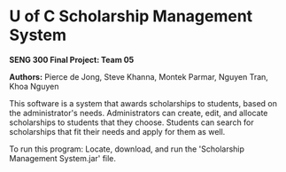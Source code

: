 # U of C Scholarship Management System
**SENG 300 Final Project: Team 05**

**Authors:** Pierce de Jong, Steve Khanna, Montek Parmar, Nguyen Tran, Khoa Nguyen

This software is a system that awards scholarships to students, based on the administrator's needs. Administrators can create, edit, and allocate scholarships to students that they choose. Students can search for scholarships that fit their needs and apply for them as well.

To run this program: Locate, download, and run the 'Scholarship Management System.jar' file.
